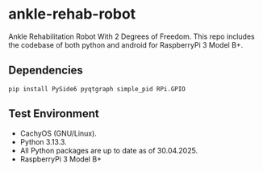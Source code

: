 # ankle-rehab-robot
Ankle Rehabilitation Robot With 2 Degrees of Freedom. This repo includes the codebase of both python and android for RaspberryPi 3 Model B+. 


## Dependencies

    pip install PySide6 pyqtgraph simple_pid RPi.GPIO

## Test Environment

 - CachyOS (GNU/Linux).
 - Python 3.13.3.
 - All Python packages are up to date as of 30.04.2025.
 - RaspberryPi 3 Model B+
